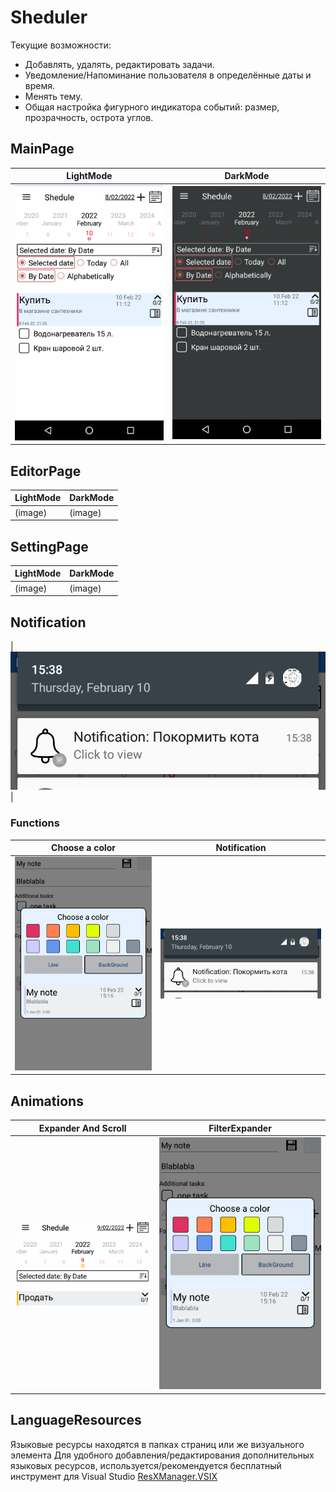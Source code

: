# Sheduler

Текущие возможности:
- Добавлять, удалять, редактировать задачи.
- Уведомление/Напоминание пользователя в определённые даты и время.
- Менять тему.
- Общая настройка фигурного индикатора событий: размер, прозрачность, острота углов.

## MainPage
| LightMode | DarkMode |
| --------- | -------- |
| ![Android Screenshot](https://github.com/ClioBro/Sheduler/blob/main/art/shedule_main_page_light.png) | ![Android Screenshot](https://github.com/ClioBro/Sheduler/blob/main/art/shedule_main_page_dark.png) |

## EditorPage
| LightMode | DarkMode |
| --------- | -------- |
|  (image)  |  (image) |

## SettingPage
| LightMode | DarkMode |
| --------- | -------- |
|  (image)  |  (image) |

## Notification
| ![Android Screenshot](https://github.com/ClioBro/Sheduler/blob/main/art/PopUp_Notification.png) | 

### Functions
| Choose a color | Notification |
| -- | -- |
| ![Android Screenshot](https://github.com/ClioBro/Sheduler/blob/main/art/PopUp_ChooseColor.png) | ![Android Screenshot](https://github.com/ClioBro/Sheduler/blob/main/art/PopUp_Notification.png) | 

## Animations
| Expander And Scroll | FilterExpander | 
| ------------------- | -------------- |
| ![Android Animation](https://github.com/ClioBro/Sheduler/blob/main/art/scroll_expander_animations.gif) | ![Android Animation](https://github.com/ClioBro/Sheduler/blob/main/art/PopUp_ChooseColor.png) |

## LanguageResources
Языковые ресурсы находятся в папках страниц или же визуального элемента
Для удобного добавления/редактирования дополнительных языковых ресурсов, используется/рекомендуется бесплатный инструмент для Visual Studio [ResXManager.VSIX](https://marketplace.visualstudio.com/items?itemName=TomEnglert.ResXManager)
